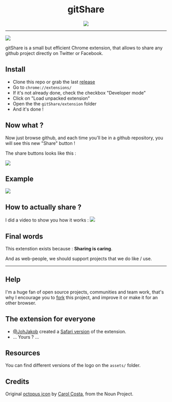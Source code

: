 
<h1 align="center">gitShare</h1>
<p align="center"><img src="http://puu.sh/kZz8M/537151bb8e.png"  /></p>

---

[![](https://img.shields.io/badge/version-1.4-55ACEE.svg)](https://github.com/LukyVj/gitShare/releases/tag/1.4)

gitShare is a small but efficient Chrome extension, that allows to share any github project directly on Twitter or Facebook.

## Install
- Clone this repo or grab the last [release](https://github.com/LukyVj/gitShare/releases/tag/1.4)
- Go to `chrome://extensions/`
- If it's not already done, check the checkbox "Developer mode"
- Click on "Load unpacked extension"
- Open the the `gitShare/extension` folder
- And it's done !


## Now what ?
Now just browse github, and each time you'll be in a github repository, you will see this new "Share" button !

The share buttons looks like this :

![](http://puu.sh/kZEnS/d1e2f1c9a4.png)

## Example
![](http://puu.sh/kZELR/18bb8db6d3.png)

## How to actually share ?
I did a video to show you how it works :
![](http://puu.sh/kZHHq/47323195fe.gif)

## Final words
This extenstion exists because : __Sharing is caring__.

And as web-people, we should support projects that we do like / use.

---

## Help
I'm a huge fan of open source projects, communities and team work, that's why I encourage you to [fork](https://github.com/LukyVj/gitShare#fork-destination-box) this project, and improve it or make it for an other browser.

## The extension for everyone

- [@JohJakob](https://github.com/JohJakob) created a [Safari version](https://github.com/JohJakob/gitShare-Safari) of the extension.
- ... Yours ? ...

## Resources
You can find different versions of the logo on the `assets/` folder.

## Credits
Original [octopus icon](https://thenounproject.com/search/?q=octopus&i=901) by [Carol Costa](https://thenounproject.com/carol/), from the Noun Project.

